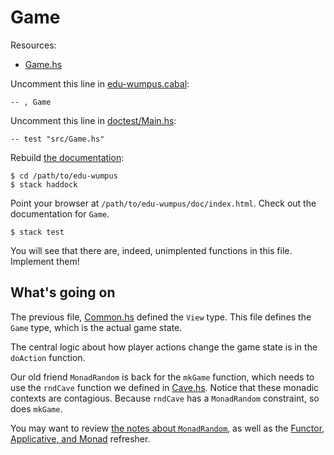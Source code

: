 # Game

Resources:

* [Game.hs](../src/Game.hs)

Uncomment this line in [edu-wumpus.cabal](../edu-wumpus.cabal):

    -- , Game

Uncomment this line in [doctest/Main.hs](../doctest/Main.hs):

    -- test "src/Game.hs"

Rebuild [the documentation](../INSTALL.md):

    $ cd /path/to/edu-wumpus
    $ stack haddock

Point your browser at `/path/to/edu-wumpus/doc/index.html`.
Check out the documentation for `Game`.

    $ stack test

You will see that there are, indeed, unimplented functions in this file.
Implement them!

## What's going on

The previous file, [Common.hs](../src/Common.hs) defined the `View` type. This
file defines the `Game` type, which is the actual game state.

The central logic about how player actions change the game state is in
the `doAction` function.

Our old friend `MonadRandom` is back for the `mkGame` function, which needs to
use the `rndCave` function we defined in [Cave.hs](../src/Cave.hs).  Notice
that these monadic contexts are contagious. Because `rndCave` has a
`MonadRandom` constraint, so does `mkGame`.

You may want to review [the notes about `MonadRandom`](Cave.md#monadrandom),
as well as the [Functor, Applicative, and Monad](Monad.md) refresher.
